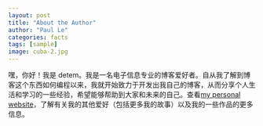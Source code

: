 ```yaml
---
layout: post
title: "About the Author"
author: "Paul Le"
categories: facts
tags: [sample]
image: cuba-2.jpg
---
```

嘿，你好！我是 detem。我是一名电子信息专业的博客爱好者。自从我了解到博客这个东西如何编程以来，我就开始致力于开发出我自己的博客，从而分享个人生活和学习的一些经验，希望能够帮助到大家和未来的自己。查看[my personal website](https://www.douyin.com/user/self?from_tab_name=main%29)，了解有关我的其他爱好（包括更多我的故事）以及我的一些作品的更多信息。
